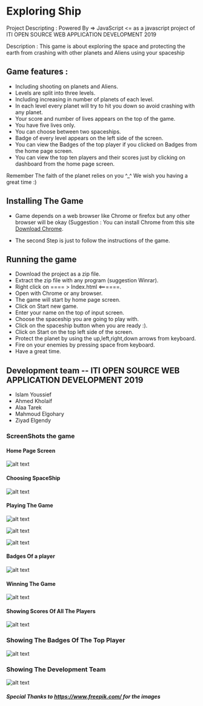 # Exploring Ship
Project Descripting : Powered By => JavaScript <= as a javascript project of ITI OPEN SOURCE WEB APPLICATION DEVELOPMENT 2019 

Description : This game is about exploring the space and protecting the earth from crashing with other planets and Aliens 
using your spaceship 

## Game features :

* Including shooting on planets and Aliens.
* Levels are split into three levels.
* Including increasing in number of planets of each level.
* In each level every planet will try to hit you down so avoid crashing with any planet.
* Your score and number of lives appears on the top of the game.
* You have five lives only.
* You can choose between two spaceships.
* Badge of every level appears on the left side of the screen.
* You can view the Badges of the top player if you clicked on Badges from the home page screen.
* You can view the top ten players and their scores just by clicking on dashboard from the home page screen.

Remember The faith of the planet relies on you ^_^
We wish you having a great time :)

## Installing The Game
* Game depends on a web browser like Chrome or firefox but any other browser will be okay (Suggestion : You can install Chrome from this site [Download Chrome](https://www.google.com.sa/intl/ar/chrome/?brand=CHBD&gclid=Cj0KCQiAvebhBRD5ARIsAIQUmnngJzdkbtOOMUmFQ-eN0sQoNh5TBE7XLAdd4w57EqsLfdg9VWSBdY8aApOOEALw_wcB&gclsrc=aw.ds ).

* The second Step is just to follow the instructions of the game.

## Running the game
* Download the project as a zip file.
* Extract the zip file with any program (suggestion Winrar).
* Right click on ==== > Index.html <======.
* Open with Chrome or any browser.
* The game will start by home page screen.
* Click on Start new game.
* Enter your name on the top of input screen.
* Choose the spaceship you are going to play with.
* Click on the spaceship button when you are ready :). 
* Click on Start on the top left side of the screen.
* Protect the planet by using the up,left,right,down arrows from keyboard.
* Fire on your enemies by pressing space from keyboard.
* Have a great time.


## Development team  -- ITI OPEN SOURCE WEB APPLICATION DEVELOPMENT 2019 
 
* Islam Youssief
* Ahmed Kholaif
* Alaa Tarek
* Mahmoud Elgohary
* Ziyad Elgendy


### ScreenShots the game

#### Home Page Screen 
![alt text](https://github.com/Islam-Youssief/space-exploring-game/blob/master/screenshots/1.png)

#### Choosing SpaceShip
![alt text](https://github.com/Islam-Youssief/space-exploring-game/blob/master/screenshots/2.PNG)

#### Playing The Game
 ![alt text](https://github.com/Islam-Youssief/space-exploring-game/blob/master/screenshots/3.PNG)
 
 ![alt text](https://github.com/Islam-Youssief/space-exploring-game/blob/master/screenshots/4.PNG)
 
 ![alt text](https://github.com/Islam-Youssief/space-exploring-game/blob/master/screenshots/5.PNG)

#### Badges Of a player
![alt text](https://github.com/Islam-Youssief/space-exploring-game/blob/master/screenshots/6.PNG)

#### Winning The Game 
![alt text](https://github.com/Islam-Youssief/space-exploring-game/blob/master/screenshots/7.PNG)

#### Showing Scores Of All The Players
![alt text](https://github.com/Islam-Youssief/space-exploring-game/blob/master/screenshots/8.PNG)

### Showing The Badges Of The Top Player
![alt text](https://github.com/Islam-Youssief/space-exploring-game/blob/master/screenshots/9.PNG)

### Showing The Development Team
![alt text](https://github.com/Islam-Youssief/space-exploring-game/blob/master/screenshots/10.PNG)

##### Special Thanks to https://www.freepik.com/ for the images
